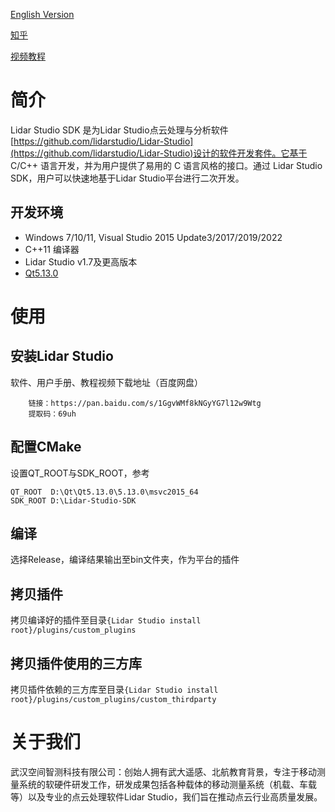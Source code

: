 
[English Version](README.md)

[知乎](https://zhuanlan.zhihu.com/p/504083964)

[视频教程](https://www.bilibili.com/video/BV1bC411h7rL/?spm_id_from=333.337.search-card.all.click&vd_source=0f3856461d10e6a4d57fd99cf05a7fca)

# 简介
Lidar Studio SDK 是为Lidar Studio点云处理与分析软件[https://github.com/lidarstudio/Lidar-Studio](https://github.com/lidarstudio/Lidar-Studio)设计的软件开发套件。它基于 C/C++ 语言开发，并为用户提供了易用的 C 语言风格的接口。通过 Lidar Studio SDK，用户可以快速地基于Lidar Studio平台进行二次开发。

## 开发环境
* Windows 7/10/11, Visual Studio 2015 Update3/2017/2019/2022
* C++11 编译器
* Lidar Studio v1.7及更高版本
* [Qt5.13.0](https://download.qt.io/archive/qt/5.13/5.13.0/)


# 使用
## 安装Lidar Studio
软件、用户手册、教程视频下载地址（百度网盘）
```
	链接：https://pan.baidu.com/s/1GgvWMf8kNGyYG7l12w9Wtg 
	提取码：69uh
```

## 配置CMake
设置QT_ROOT与SDK_ROOT，参考

    QT_ROOT  D:\Qt\Qt5.13.0\5.13.0\msvc2015_64
	SDK_ROOT D:\Lidar-Studio-SDK

## 编译
选择Release，编译结果输出至bin文件夹，作为平台的插件

## 拷贝插件
拷贝编译好的插件至目录`{Lidar Studio install root}/plugins/custom_plugins`

## 拷贝插件使用的三方库
拷贝插件依赖的三方库至目录`{Lidar Studio install root}/plugins/custom_plugins/custom_thirdparty`

# 关于我们
武汉空间智测科技有限公司：创始人拥有武大遥感、北航教育背景，专注于移动测量系统的软硬件研发工作，研发成果包括各种载体的移动测量系统（机载、车载等）以及专业的点云处理软件Lidar Studio，我们旨在推动点云行业高质量发展。





